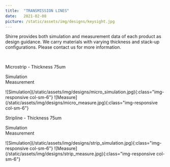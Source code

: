 ```yaml
---
title:  "TRANSMISSION LINES"
date:   2021-02-08
picture: /static/assets/img/designs/keysight.jpg
---
```


Shirre provides both simulation and measurement data of each product as design guidance. We carry materials with varying thickness and stack-up configurations. Please contact us for more information.


<br>
<p class="rows">Microstrip - Thickness 75um</p>
<p class="rows"><div class="col-sm-6">Simulation</div><div class="col-sm-6">Measurement</div></p>
![Simulation](/static/assets/img/designs/micro_simulation.jpg){:class="img-responsive col-sm-6"}
![Measure](/static/assets/img/designs/micro_measure.jpg){:class="img-responsive col-sm-6"}


<br>
<p class="rows">Stripline - Thickness 75um</p>
<p class="rows"><div class="col-sm-6">Simulation</div><div class="col-sm-6">Measurement</div></p>
![Simulation](/static/assets/img/designs/strip_simulation.jpg){:class="img-responsive col-sm-6"}
![Measure](/static/assets/img/designs/strip_measure.jpg){:class="img-responsive col-sm-6"}